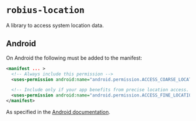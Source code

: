 # `robius-location`

A library to access system location data.

## Android

On Android the following must be added to the manifest:
```xml
<manifest ... >
  <!-- Always include this permission -->
  <uses-permission android:name="android.permission.ACCESS_COARSE_LOCATION" />

  <!-- Include only if your app benefits from precise location access. -->
  <uses-permission android:name="android.permission.ACCESS_FINE_LOCATION" />
</manifest>
```
As specified in the [Android documentation][android-docs].

[android-docs]: https://developer.android.com/develop/sensors-and-location/location/permissions
